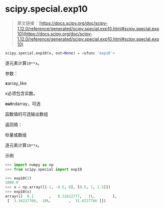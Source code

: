# scipy.special.exp10

> 原文链接：[https://docs.scipy.org/doc/scipy-1.12.0/reference/generated/scipy.special.exp10.html#scipy.special.exp10](https://docs.scipy.org/doc/scipy-1.12.0/reference/generated/scipy.special.exp10.html#scipy.special.exp10)

```py
scipy.special.exp10(x, out=None) = <ufunc 'exp10'>
```

逐元素计算`10**x`。

参数：

**x**array_like

*x*必须包含实数。

**out**ndarray，可选

函数值的可选输出数组

返回值：

标量或数组

逐元素计算`10**x`。

示例

```py
>>> import numpy as np
>>> from scipy.special import exp10 
```

```py
>>> exp10(3)
1000.0
>>> x = np.array([[-1, -0.5, 0], [0.5, 1, 1.5]])
>>> exp10(x)
array([[  0.1       ,   0.31622777,   1\.        ],
 [  3.16227766,  10\.        ,  31.6227766 ]]) 
```
